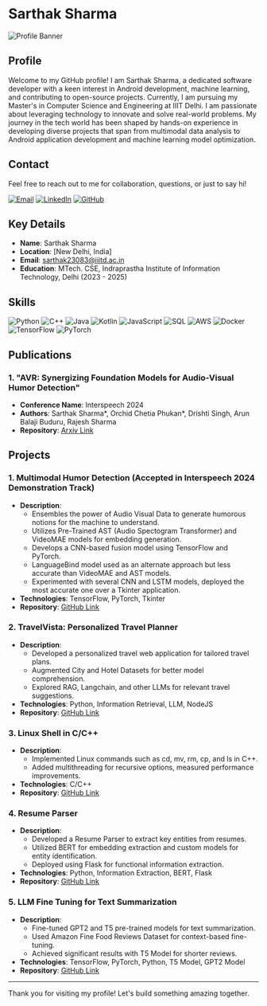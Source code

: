 # Sarthak Sharma
![Profile Banner](https://drive.google.com/uc?export=view&id=1nrjLinA11bYl3a2kIZU37kmMQ0Z4c5ag) <!-- Replace with your own banner image URL -->


## Profile

Welcome to my GitHub profile! I am Sarthak Sharma, a dedicated software developer with a keen interest in Android development, machine learning, and contributing to open-source projects. Currently, I am pursuing my Master's in Computer Science and Engineering at IIIT Delhi. I am passionate about leveraging technology to innovate and solve real-world problems. My journey in the tech world has been shaped by hands-on experience in developing diverse projects that span from multimodal data analysis to Android application development and machine learning model optimization.

## Contact

Feel free to reach out to me for collaboration, questions, or just to say hi!

[![Email](https://img.shields.io/badge/Email-D14836?style=for-the-badge&logo=gmail&logoColor=white)](mailto:sarthak23083@iiitd.ac.in)
[![LinkedIn](https://img.shields.io/badge/LinkedIn-0077B5?style=for-the-badge&logo=linkedin&logoColor=white)](https://www.linkedin.com/in/sarthak-sharma-5222b418b/)
[![GitHub](https://img.shields.io/badge/GitHub-181717?style=for-the-badge&logo=github&logoColor=white)](https://github.com/MT23083/MT23083/)

## Key Details

- **Name**: Sarthak Sharma
- **Location**: [New Delhi, India]
- **Email**: sarthak23083@iiitd.ac.in
- **Education**: MTech. CSE, Indraprastha Institute of Information Technology, Delhi (2023 - 2025)

## Skills

![Python](https://img.shields.io/badge/Python-3776AB?style=for-the-badge&logo=python&logoColor=white)
![C++](https://img.shields.io/badge/C%2B%2B-00599C?style=for-the-badge&logo=c%2B%2B&logoColor=white)
![Java](https://img.shields.io/badge/Java-007396?style=for-the-badge&logo=java&logoColor=white)
![Kotlin](https://img.shields.io/badge/Kotlin-0095D5?style=for-the-badge&logo=kotlin&logoColor=white)
![JavaScript](https://img.shields.io/badge/JavaScript-F7DF1E?style=for-the-badge&logo=javascript&logoColor=black)
![SQL](https://img.shields.io/badge/SQL-4479A1?style=for-the-badge&logo=mysql&logoColor=white)
![AWS](https://img.shields.io/badge/AWS-232F3E?style=for-the-badge&logo=amazon-aws&logoColor=white)
![Docker](https://img.shields.io/badge/Docker-2496ED?style=for-the-badge&logo=docker&logoColor=white)
![TensorFlow](https://img.shields.io/badge/TensorFlow-FF6F00?style=for-the-badge&logo=tensorflow&logoColor=white)
![PyTorch](https://img.shields.io/badge/PyTorch-EE4C2C?style=for-the-badge&logo=pytorch&logoColor=white)

## Publications

### 1. **"AVR: Synergizing Foundation Models for Audio-Visual Humor Detection"**

  - **Conference Name**: Interspeech 2024
  - **Authors**: Sarthak Sharma*, Orchid Chetia Phukan*, Drishti Singh, Arun Balaji Buduru, Rajesh Sharma
  - **Repository**: [Arxiv Link](https://arxiv.org/abs/2406.10448v1)

## Projects

### 1. **Multimodal Humor Detection (Accepted in Interspeech 2024 Demonstration Track)**

- **Description**: 
  - Ensembles the power of Audio Visual Data to generate humorous notions for the machine to understand.
  - Utilizes Pre-Trained AST (Audio Spectogram Transformer) and VideoMAE models for embedding generation.
  - Develops a CNN-based fusion model using TensorFlow and PyTorch.
  - LanguageBind model used as an alternate approach but less accurate than VideoMAE and AST models.
  - Experimented with several CNN and LSTM models, deployed the most accurate one over a Tkinter application.
- **Technologies**: TensorFlow, PyTorch, Tkinter
- **Repository**: [GitHub Link](https://github.com/MT23083/MultiModal_AVR)

### 2. **TravelVista: Personalized Travel Planner**
- **Description**:
  - Developed a personalized travel web application for tailored travel plans.
  - Augmented City and Hotel Datasets for better model comprehension.
  - Explored RAG, Langchain, and other LLMs for relevant travel suggestions.
- **Technologies**: Python, Information Retrieval, LLM, NodeJS
- **Repository**: [GitHub Link](https://github.com/MT23083/TravelVista)

### 3. **Linux Shell in C/C++**
- **Description**:
  - Implemented Linux commands such as cd, mv, rm, cp, and ls in C++.
  - Added multithreading for recursive options, measured performance improvements.
- **Technologies**: C/C++
- **Repository**: [GitHub Link](https://github.com/MT23083/Linux_Shell)

### 4. **Resume Parser**
- **Description**:
  - Developed a Resume Parser to extract key entities from resumes.
  - Utilized BERT for embedding extraction and custom models for entity identification.
  - Deployed using Flask for functional information extraction.
- **Technologies**: Python, Information Extraction, BERT, Flask
- **Repository**: [GitHub Link](https://github.com/MT23083/Parser)

### 5. **LLM Fine Tuning for Text Summarization**
- **Description**:
  - Fine-tuned GPT2 and T5 pre-trained models for text summarization.
  - Used Amazon Fine Food Reviews Dataset for context-based fine-tuning.
  - Achieved significant results with T5 Model for shorter reviews.
- **Technologies**: TensorFlow, PyTorch, Python, T5 Model, GPT2 Model
- **Repository**: [GitHub Link](https://github.com/MT23083/Text_Summarizer)

---

Thank you for visiting my profile! Let's build something amazing together.
